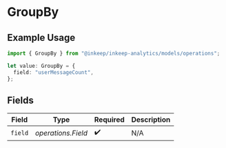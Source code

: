 # GroupBy

## Example Usage

```typescript
import { GroupBy } from "@inkeep/inkeep-analytics/models/operations";

let value: GroupBy = {
  field: "userMessageCount",
};
```

## Fields

| Field              | Type               | Required           | Description        |
| ------------------ | ------------------ | ------------------ | ------------------ |
| `field`            | *operations.Field* | :heavy_check_mark: | N/A                |